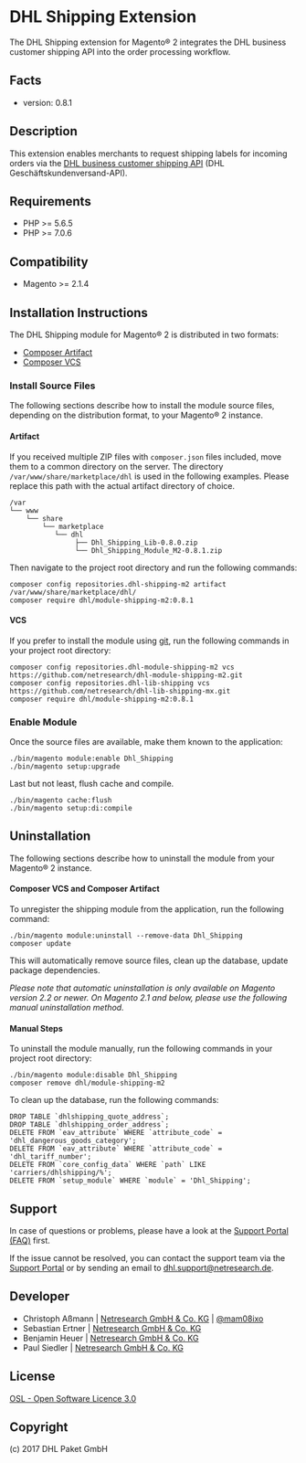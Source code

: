 DHL Shipping Extension
======================

The DHL Shipping extension for Magento® 2 integrates the DHL business customer
shipping API into the order processing workflow.

Facts
-----
* version: 0.8.1

Description
-----------
This extension enables merchants to request shipping labels for incoming orders
via the [DHL business customer shipping API](https://entwickler.dhl.de/en/)
(DHL Geschäftskundenversand-API).

Requirements
------------
* PHP >= 5.6.5
* PHP >= 7.0.6

Compatibility
-------------
* Magento >= 2.1.4

Installation Instructions
-------------------------
The DHL Shipping module for Magento® 2 is distributed in two formats:
* [Composer Artifact](https://getcomposer.org/doc/05-repositories.md#artifact)
* [Composer VCS](https://getcomposer.org/doc/05-repositories.md#using-private-repositories)

### Install Source Files ###

The following sections describe how to install the module source files,
depending on the distribution format, to your Magento® 2 instance. 

#### Artifact ####
If you received multiple ZIP files with `composer.json` files included, move
them to a common directory on the server. The directory
`/var/www/share/marketplace/dhl` is used in the following examples. Please
replace this path with the actual artifact directory of choice.

    /var
    └── www
        └── share
            └── marketplace
               └── dhl
                    ├── Dhl_Shipping_Lib-0.8.0.zip
                    └── Dhl_Shipping_Module_M2-0.8.1.zip

Then navigate to the project root directory and run the following commands:

    composer config repositories.dhl-shipping-m2 artifact /var/www/share/marketplace/dhl/
    composer require dhl/module-shipping-m2:0.8.1

#### VCS ####
If you prefer to install the module using [git](https://git-scm.com/), run the
following commands in your project root directory:

    composer config repositories.dhl-module-shipping-m2 vcs https://github.com/netresearch/dhl-module-shipping-m2.git
    composer config repositories.dhl-lib-shipping vcs https://github.com/netresearch/dhl-lib-shipping-mx.git
    composer require dhl/module-shipping-m2:0.8.1

### Enable Module ###
Once the source files are available, make them known to the application:

    ./bin/magento module:enable Dhl_Shipping
    ./bin/magento setup:upgrade

Last but not least, flush cache and compile.

    ./bin/magento cache:flush
    ./bin/magento setup:di:compile

Uninstallation
--------------

The following sections describe how to uninstall the module from your Magento® 2 instance. 

#### Composer VCS and Composer Artifact ####

To unregister the shipping module from the application, run the following command:

    ./bin/magento module:uninstall --remove-data Dhl_Shipping
    composer update
    
This will automatically remove source files, clean up the database, update package dependencies.

*Please note that automatic uninstallation is only available on Magento version 2.2 or newer. On Magento 2.1 and below, please use the following manual uninstallation method.*

#### Manual Steps ####

To uninstall the module manually, run the following commands in your project
root directory:

    ./bin/magento module:disable Dhl_Shipping
    composer remove dhl/module-shipping-m2

To clean up the database, run the following commands:

    DROP TABLE `dhlshipping_quote_address`;
    DROP TABLE `dhlshipping_order_address`;
    DELETE FROM `eav_attribute` WHERE `attribute_code` = 'dhl_dangerous_goods_category';
    DELETE FROM `eav_attribute` WHERE `attribute_code` = 'dhl_tariff_number';
    DELETE FROM `core_config_data` WHERE `path` LIKE 'carriers/dhlshipping/%';
    DELETE FROM `setup_module` WHERE `module` = 'Dhl_Shipping';

Support
-------
In case of questions or problems, please have a look at the
[Support Portal (FAQ)](http://dhl.support.netresearch.de/) first.

If the issue cannot be resolved, you can contact the support team via the
[Support Portal](http://dhl.support.netresearch.de/) or by sending an email
to <dhl.support@netresearch.de>.

Developer
---------
* Christoph Aßmann | [Netresearch GmbH & Co. KG](http://www.netresearch.de/) | [@mam08ixo](https://twitter.com/mam08ixo)
* Sebastian Ertner | [Netresearch GmbH & Co. KG](http://www.netresearch.de/)
* Benjamin Heuer | [Netresearch GmbH & Co. KG](http://www.netresearch.de/)
* Paul Siedler | [Netresearch GmbH & Co. KG](http://www.netresearch.de/)

License
-------
[OSL - Open Software Licence 3.0](http://opensource.org/licenses/osl-3.0.php)

Copyright
---------
(c) 2017 DHL Paket GmbH
